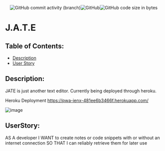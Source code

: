 

<p align="center"><img alt="GitHub commit activity (branch)" src="https://img.shields.io/github/commit-activity/t/ienxternal/pwa"><img alt="GitHub" src="https://img.shields.io/github/license/ienxternal/pwa"><img alt="GitHub code size in bytes" src="https://img.shields.io/github/languages/code-size/ienxternal/pwa"></p>



# J.A.T.E

## Table of Contents:

- [Description](#description)
- [User Story](#UserStory)

## Description:

JATE is just another text editor. Currently being deployed through heroku.

Heroku Deployment
https://pwa-ienx-481ee6b3466f.herokuapp.com/


![image](https://github.com/Ienxternal/PWA/assets/125766428/d55c4503-a4cb-4ec5-96d2-f00b24395704)




## UserStory:

AS A developer
I WANT to create notes or code snippets with or without an internet connection
SO THAT I can reliably retrieve them for later use


